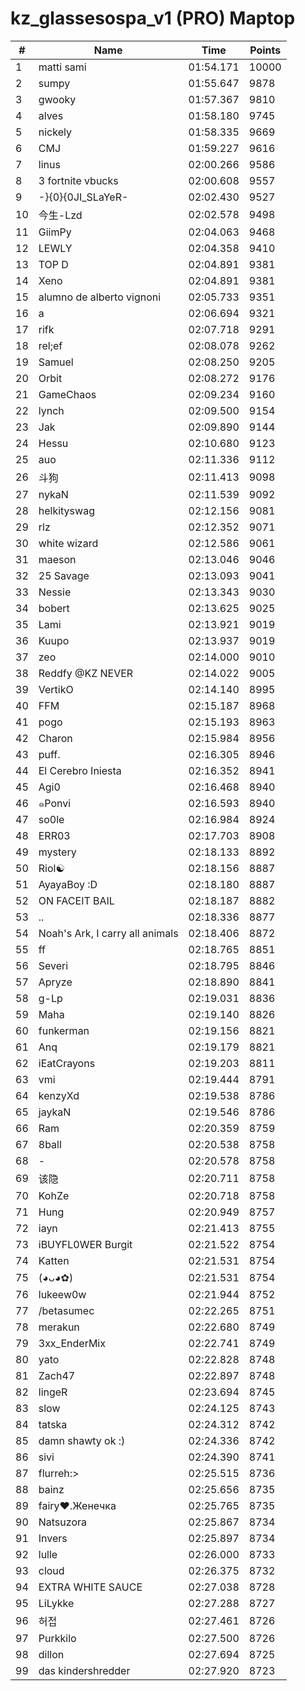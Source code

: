 # kz_glassesospa_v1 (PRO) Maptop

|  # | Name | Time | Points |
|-------------- | -------------- | -------------- | -------------- | 
| 1 | matti sami | 01:54.171 | 10000 | 
| 2 | sumpy | 01:55.647 | 9878 | 
| 3 | gwooky | 01:57.367 | 9810 | 
| 4 | alves | 01:58.180 | 9745 | 
| 5 | nickely | 01:58.335 | 9669 | 
| 6 | CMJ | 01:59.227 | 9616 | 
| 7 | linus | 02:00.266 | 9586 | 
| 8 | 3 fortnite vbucks | 02:00.608 | 9557 | 
| 9 | -}{0}{0JI_SLaYeR- | 02:02.430 | 9527 | 
| 10 | 今生-Lzd | 02:02.578 | 9498 | 
| 11 | GiimPy | 02:04.063 | 9468 | 
| 12 | LEWLY | 02:04.358 | 9410 | 
| 13 | TOP D | 02:04.891 | 9381 | 
| 14 | Xeno | 02:04.891 | 9381 | 
| 15 | alumno de alberto vignoni | 02:05.733 | 9351 | 
| 16 | a | 02:06.694 | 9321 | 
| 17 | rifk | 02:07.718 | 9291 | 
| 18 | rel;ef | 02:08.078 | 9262 | 
| 19 | Samuel | 02:08.250 | 9205 | 
| 20 | Orbit | 02:08.272 | 9176 | 
| 21 | GameChaos | 02:09.234 | 9160 | 
| 22 | lynch | 02:09.500 | 9154 | 
| 23 | Jak | 02:09.890 | 9144 | 
| 24 | Hessu | 02:10.680 | 9123 | 
| 25 | auo | 02:11.336 | 9112 | 
| 26 | 斗狗 | 02:11.413 | 9098 | 
| 27 | nykaN | 02:11.539 | 9092 | 
| 28 | helkityswag | 02:12.156 | 9081 | 
| 29 | rlz | 02:12.352 | 9071 | 
| 30 | white wizard | 02:12.586 | 9061 | 
| 31 | maeson | 02:13.046 | 9046 | 
| 32 | 25 Savage | 02:13.093 | 9041 | 
| 33 | Nessie | 02:13.343 | 9030 | 
| 34 | bobert | 02:13.625 | 9025 | 
| 35 | Lami | 02:13.921 | 9019 | 
| 36 | Kuupo | 02:13.937 | 9019 | 
| 37 | zeo | 02:14.000 | 9010 | 
| 38 | Reddfy @KZ NEVER | 02:14.022 | 9005 | 
| 39 | VertikO | 02:14.140 | 8995 | 
| 40 | FFM | 02:15.187 | 8968 | 
| 41 | pogo | 02:15.193 | 8963 | 
| 42 | Charon | 02:15.984 | 8956 | 
| 43 | puff. | 02:16.305 | 8946 | 
| 44 | El Cerebro Iniesta | 02:16.352 | 8941 | 
| 45 | Agi0 | 02:16.468 | 8940 | 
| 46 | ๑Ponvi | 02:16.593 | 8940 | 
| 47 | so0le | 02:16.984 | 8924 | 
| 48 | ERR03 | 02:17.703 | 8908 | 
| 49 | mystery | 02:18.133 | 8892 | 
| 50 | Riol☯ | 02:18.156 | 8887 | 
| 51 | AyayaBoy :D | 02:18.180 | 8887 | 
| 52 | ON FACEIT BAIL | 02:18.187 | 8882 | 
| 53 | .. | 02:18.336 | 8877 | 
| 54 | Noah's Ark, I carry all animals | 02:18.406 | 8872 | 
| 55 | ff | 02:18.765 | 8851 | 
| 56 | Severi | 02:18.795 | 8846 | 
| 57 | Apryze | 02:18.890 | 8841 | 
| 58 | g-Lp | 02:19.031 | 8836 | 
| 59 | Maha | 02:19.140 | 8826 | 
| 60 | funkerman | 02:19.156 | 8821 | 
| 61 | Anq | 02:19.179 | 8821 | 
| 62 | iEatCrayons | 02:19.203 | 8811 | 
| 63 | vmi | 02:19.444 | 8791 | 
| 64 | kenzyXd | 02:19.538 | 8786 | 
| 65 | jaykaN | 02:19.546 | 8786 | 
| 66 | Ram | 02:20.359 | 8759 | 
| 67 | 8ball | 02:20.538 | 8758 | 
| 68 | - | 02:20.578 | 8758 | 
| 69 | 该隐 | 02:20.711 | 8758 | 
| 70 | KohZe | 02:20.718 | 8758 | 
| 71 | Hung | 02:20.949 | 8757 | 
| 72 | iayn | 02:21.413 | 8755 | 
| 73 | iBUYFL0WER Burgit | 02:21.522 | 8754 | 
| 74 | Katten | 02:21.531 | 8754 | 
| 75 | (◕ᴗ◕✿) | 02:21.531 | 8754 | 
| 76 | lukeew0w | 02:21.944 | 8752 | 
| 77 | /betasumec | 02:22.265 | 8751 | 
| 78 | merakun | 02:22.680 | 8749 | 
| 79 | 3xx_EnderMix | 02:22.741 | 8749 | 
| 80 | yato | 02:22.828 | 8748 | 
| 81 | Zach47 | 02:22.897 | 8748 | 
| 82 | lingeR | 02:23.694 | 8745 | 
| 83 | slow | 02:24.125 | 8743 | 
| 84 | tatska | 02:24.312 | 8742 | 
| 85 | damn shawty ok :) | 02:24.336 | 8742 | 
| 86 | sivi | 02:24.390 | 8741 | 
| 87 | flurreh:> | 02:25.515 | 8736 | 
| 88 | bainz | 02:25.656 | 8735 | 
| 89 | fairy♥.Женечка | 02:25.765 | 8735 | 
| 90 | Natsuzora | 02:25.867 | 8734 | 
| 91 | Invers | 02:25.897 | 8734 | 
| 92 | lulle | 02:26.000 | 8733 | 
| 93 | cloud | 02:26.375 | 8732 | 
| 94 | EXTRA WHITE SAUCE | 02:27.038 | 8728 | 
| 95 | LiLykke | 02:27.288 | 8727 | 
| 96 | 허접 | 02:27.461 | 8726 | 
| 97 | Purkkilo | 02:27.500 | 8726 | 
| 98 | dillon | 02:27.694 | 8725 | 
| 99 | das kindershredder | 02:27.920 | 8723 | 

